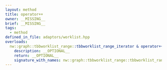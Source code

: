 ```yaml
---
layout: method
title: operator++
owner: __MISSING__
brief: __MISSING__
tags:
  - method
defined_in_file: adaptors/worklist.hpp
overloads:
  nw::graph::tbbworklist_range::tbbworklist_range_iterator & operator++():
    description: __OPTIONAL__
    return: __OPTIONAL__
    signature_with_names: nw::graph::tbbworklist_range::tbbworklist_range_iterator & operator++()
---
```

